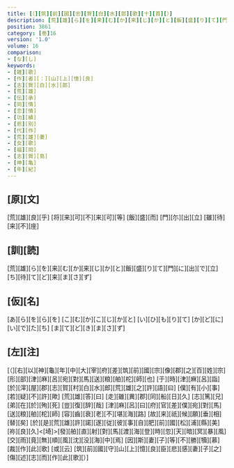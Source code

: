 ```yaml
---
title: [（][筑][前][國][志][賀][白][水][郎][歌][十][首][）]
description: [荒][雄][ら][を][来][む][か][来][じ][か][と][飯][盛][り][て][門][に][出][で][立][ち][待][て][ど][来][ま][さ][ず]
position: 3861
category: [巻]16
version: '1.0'
volume: 16
comparison:
- [な][し]
keywords:
- [雑][歌]
- [作][者][：][山][上][憶][良]
- [志][賀][白][水][郎]
- [荒][雄]
- [伝][承]
- [同][情]
- [恋][情]
- [功][績]
- [悲][別]
- [代][作]
- [荒][雄][妻]
- [女][歌]
- [福][岡]
- [志][賀][島]
- [神][亀]
- [年][紀]
---
```


## [原][文]

[荒][雄][良][乎] [将][来][可][不][来][可][等] [飯][盛][而] [門][尓][出][立] [雖][待][来][不][座]

## [訓][読]

[荒][雄][ら][を][来][む][か][来][じ][か][と][飯][盛][り][て][門][に][出][で][立][ち][待][て][ど][来][ま][さ][ず]

## [仮][名]

[あ][ら][を][ら][を] [こ][む][か][こ][じ][か][と] [い][ひ][も][り][て] [か][ど][に][い][で][た][ち] [ま][て][ど][き][ま][さ][ず]

## [左][注]

[（][右][以][神][龜][年][中][大][宰][府][差][筑][前][國][宗][像][郡][之][百][姓][宗][形][部][津][麻][呂][宛][對][馬][送][粮][舶][柁][師][也] [于][時][津][麻][呂][詣][於][滓][屋][郡][志][賀][村][白][水][郎][荒][雄][之][許][語][曰] [僕][有][小][事][若][疑][不][許][歟] [荒][雄][答][曰] [走][雖][異][郡][同][船][日][久] [志][篤][兄][弟][在][於][殉][死] [豈][復][辞][哉] [津][麻][呂][曰][府][官][差][僕][宛][對][馬][送][粮][舶][柁][師] [容][齒][衰][老][不][堪][海][路] [故][来][祇][候][願][垂][相][替][矣] [於][是][荒][雄][許][諾][遂][従][彼][事][自][肥][前][國][松][浦][縣][美][祢][良][久]<[埼]>[發][舶][直][射][對][馬][渡][海][登][時][忽][天][暗][冥][暴][風][交][雨][竟][無][順][風][沈][没][海][中][焉] [因][斯][妻][子][等][不][勝][犢][慕][裁][作][此][歌] [或][云] [筑][前][國][守][山][上][憶][良][臣][悲][感][妻][子][之][傷][述][志][而][作][此][歌][）]
